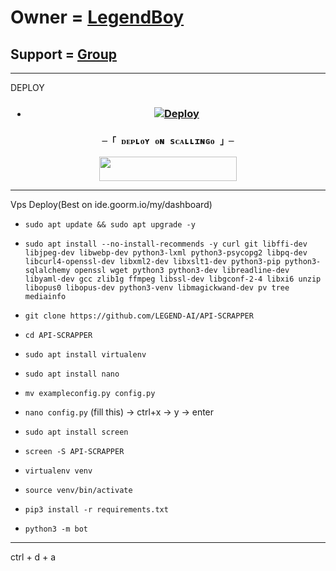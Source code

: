 # Owner = [LegendBoy](https://t.me/LegendBoy_OP)

## Support = [Group](https://t.me/LegendBot_OP)

-----
DEPLOY 

<h3 align="center">

- [![Deploy](https://www.herokucdn.com/deploy/button.svg)](https://heroku.com/deploy)

</h3>


<h3 align="center">

    ─「 ᴅᴇᴩʟᴏʏ ᴏɴ sᴄᴀʟʟɪɴɢᴏ 」─

    

</h3>

<p align="center"><a href="https://my.scalingo.com/deploy?template=https://github.com/LEGEND-AI/API-SCRAPPER"> <img src="https://cdn.scalingo.com/deploy/button.svg" width="220" height="38.45"/></a></p>



-----

Vps Deploy(Best on ide.goorm.io/my/dashboard)

- `sudo apt update && sudo apt upgrade -y`

- `sudo apt install --no-install-recommends -y curl git libffi-dev libjpeg-dev libwebp-dev python3-lxml python3-psycopg2 libpq-dev libcurl4-openssl-dev libxml2-dev libxslt1-dev python3-pip python3-sqlalchemy openssl wget python3 python3-dev libreadline-dev libyaml-dev gcc zlib1g ffmpeg libssl-dev libgconf-2-4 libxi6 unzip libopus0 libopus-dev python3-venv libmagickwand-dev pv tree mediainfo`

- `git clone https://github.com/LEGEND-AI/API-SCRAPPER` 

- `cd API-SCRAPPER`

- `sudo apt install virtualenv`

- `sudo apt install nano`

- `mv exampleconfig.py config.py`

- `nano config.py` (fill this) -> ctrl+x -> y -> enter

- `sudo apt install screen`

- `screen -S API-SCRAPPER`

- `virtualenv venv`

- `source venv/bin/activate`

- `pip3 install -r requirements.txt`

- `python3 -m bot`
 
------


ctrl + d + a
